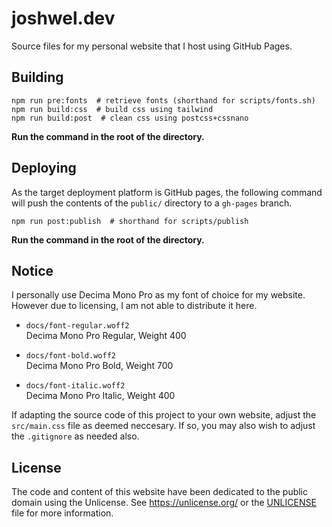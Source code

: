 # joshwel.dev

Source files for my personal website that I host using GitHub Pages.

## Building

```shell
npm run pre:fonts  # retrieve fonts (shorthand for scripts/fonts.sh)
npm run build:css  # build css using tailwind
npm run build:post  # clean css using postcss+cssnano
```

**Run the command in the root of the directory.**

## Deploying

As the target deployment platform is GitHub pages, the following command will push the
contents of the `public/` directory to a `gh-pages` branch.

```shell
npm run post:publish  # shorthand for scripts/publish
```

**Run the command in the root of the directory.**

## Notice

I personally use Decima Mono Pro as my font of choice for my website. However due to
licensing, I am not able to distribute it here.

- `docs/font-regular.woff2`  
  Decima Mono Pro Regular, Weight 400

- `docs/font-bold.woff2`  
  Decima Mono Pro Bold, Weight 700

- `docs/font-italic.woff2`  
  Decima Mono Pro Italic, Weight 400

If adapting the source code of this project to your own website, adjust the
`src/main.css` file as deemed neccesary. If so, you may also wish to adjust the
`.gitignore` as needed also.

## License

The code and content of this website have been dedicated to the public domain using the
Unlicense. See <https://unlicense.org/> or the [UNLICENSE](UNLICENSE) file for more
information.

